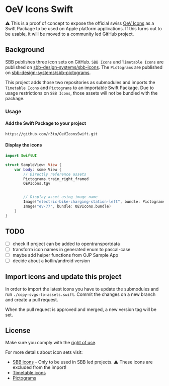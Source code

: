 # OeV Icons Swift

⚠️ This is a proof of concept to expose the official swiss [OeV Icons](https://digital.sbb.ch/en/foundation/assets/fpl/) as a Swift Package to be used on Apple platform applications. If this turns out to be usable, it will be moved to a community led GitHub project.

## Background

SBB publishes three icon sets on GitHub. `SBB Icons` and `Timetable Icons` are published on [sbb-design-systems/sbb-icons](https://github.com/sbb-design-systems/sbb-icons). The `Pictograms` are published on [sbb-design-systems/sbb-pictograms](https://github.com/sbb-design-systems/sbb-pictograms).

This project adds those two repositories as submodules and imports the `Timetable Icons` and `Pictograms` to an importable Swift Package. Due to usage restrictions on `SBB Icons`, those assets will not be bundled with the package.

### Usage

#### Add the Swift Package to your project

`https://github.com/r3to/OeVIconsSwift.git`

#### Display the icons

``` swift
import SwiftUI

struct SampleView: View {
    var body: some View {
        // Directly reference assets
        Pictograms.train_right_framed
        OEVIcons.tgv


        // Display asset using image name
        Image("electric-bike-charging-station-left", bundle: Pictograms.bundle)
        Image("ev-77", bundle: OEVIcons.bundle)
    }
}

```

## TODO

- [ ] check if project can be added to opentransportdata
- [ ] transform icon names in generated enum to pascal-case
- [ ] maybe add helper functions from OJP Sample App
- [ ] decide about a kotlin/android version

## Import icons and update this project

In order to import the latest icons you have to update the submodules and run `./copy-svgs-to-assets.swift`. Commit the changes on a new branch and create a pull request.

When the pull request is approved and merged, a new version tag will be set.

## License

Make sure you comply with the [right of use](https://digital.sbb.ch/en/foundation/brand/copyrights/).

For more details about icon sets visit:

- [SBB icons](https://digital.sbb.ch/en/foundation/assets/icons/) - Only to be used in SBB led projects. ⚠️ These icons are excluded from the import!
- [Timetable icons](https://digital.sbb.ch/en/foundation/assets/fpl/)
- [Pictograms](https://digital.sbb.ch/en/foundation/assets/pictos/)
